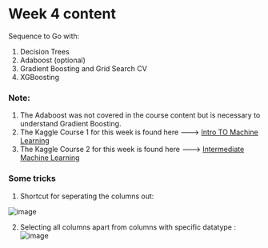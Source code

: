 # Week 4 content

Sequence to Go with:
1. Decision Trees
2. Adaboost (optional)
3. Gradient Boosting and Grid Search CV
4. XGBoosting

### Note:
1. The Adaboost was not covered in the course content but is necessary to understand Gradient Boosting.
2. The Kaggle Course 1 for this week is found here ---> [Intro TO Machine Learning](https://www.kaggle.com/learn/intro-to-machine-learning)
3. The Kaggle Course 2 for this week is found here ---> [Intermediate Machine Learning](https://www.kaggle.com/learn/intermediate-machine-learning)

### Some tricks
1. Shortcut for seperating the columns out:

![image](https://user-images.githubusercontent.com/76818035/174341828-b8813a60-52a9-4bf6-b1e5-51d4b3fde9a5.png)

2. Selecting all columns apart from columns with specific datatype :
![image](https://user-images.githubusercontent.com/76818035/174343254-3a73f02a-c317-4b16-b254-ce6b87a767de.png)
